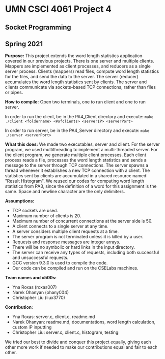 # UMN CSCI 4061 Project 4
## Socket Programming
## Spring 2021

**Purpose:** 
This project extends the word length statistics application covered in our previous projects. There is one server and multiple clients. Mappers are implemented as client processes, and reducers as a single server process. Clients (mappers) read files, compute word length statistics for the files, and send the data to the server. The server (reducer) accumulates the word length statistics sent by clients. The server and clients communicate via sockets-based TCP connections, rather than files or pipes.

**How to compile:**
Open two terminals, one to run client and one to run server.    

In order to run the client, be in the PA4_Client directory and execute:
`make`
`./client <foldername> <#ofclients> <serverIP> <serverPort>`


 
In order to run server, be in the PA4_Server directory and execute:
`make`
`./server <serverPort>`

**What this does:**
We made two executables, server and client. For the server program, we used multithreading to implement a multi-threaded server. For the client program, we generate multiple client processes. Each client process reads a file, processes the word length statistics and sends a message to the server through TCP connections. The server spawns a thread whenever it establishes a new TCP connection with a client. The statistics sent by clients are accumulated in a shared resource named "Result Histogram". We reused our codes for computing word length statistics from PA3, since the definition of a word for this assignment is the same. Space and newline character are the only delimiters.

**Assumptions:**
* TCP sockets are used.
* Maximum number of clients is 20.
* Maximum number of concurrent connections at the server side is 50.
* A client connects to a single server at any time.
* A server considers multiple client requests at a time.
* The server program is not terminated unless it is killed by a user.
* Requests and response messages are integer arrays.
* There will be no symbolic or hard links in the input directory.
* The server can receive any types of requests, including both successful and unsuccessful requests.
* GCC version 9.3.0 is used to compile the code.
* Our code can be compiled and run on the CSELabs machines.

**Team names and x500s:** 
* Yna Roxas (roxas007)
* Narek Ohanyan (ohany004)
* Christopher Liu (liux3770)

**Contribution:**
* Yna Roxas: server.c, client.c, readme.md
* Narek Ohanyan: readme.md, documentations, word length calculation, custom IP inputting
* Christopher Liu: server.c, client.c, histogram, testing
  
We tried our best to divide and conquer this project equally, giving each other more work if needed to make our contributions equal and fair to each other.
